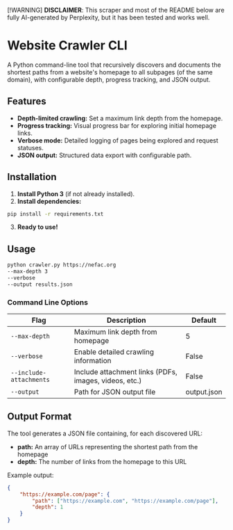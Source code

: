 [!WARNING]
**DISCLAIMER**: This scraper and most of the README below are fully AI-generated by Perplexity, but it has been tested and works well.

# Website Crawler CLI

A Python command-line tool that recursively discovers and documents the shortest paths from a website's homepage to all subpages (of the same domain), with configurable depth, progress tracking, and JSON output.

## Features

- **Depth-limited crawling:** Set a maximum link depth from the homepage.
- **Progress tracking:** Visual progress bar for exploring initial homepage links.
- **Verbose mode:** Detailed logging of pages being explored and request statuses.
- **JSON output:** Structured data export with configurable path.

## Installation

1. **Install Python 3** (if not already installed).
2. **Install dependencies:**

```bash
pip install -r requirements.txt
```

3. **Ready to use!**

## Usage

```bash
python crawler.py https://nefac.org
--max-depth 3
--verbose
--output results.json
```


### Command Line Options

| Flag                  | Description                                              | Default     |
|-----------------------|----------------------------------------------------------|-------------|
| `--max-depth`         | Maximum link depth from homepage                         | 5           |
| `--verbose`           | Enable detailed crawling information                     | False       |
| `--include-attachments` | Include attachment links (PDFs, images, videos, etc.)    | False       |
| `--output`            | Path for JSON output file                                | output.json |

## Output Format

The tool generates a JSON file containing, for each discovered URL:

- **path:** An array of URLs representing the shortest path from the homepage
- **depth:** The number of links from the homepage to this URL

Example output:

```json
{
    "https://example.com/page": {
        "path": ["https://example.com", "https://example.com/page"],
        "depth": 1
    }
}
```